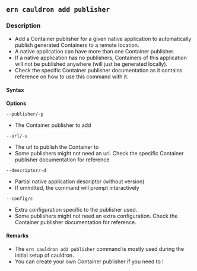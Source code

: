## `ern cauldron add publisher`

### Description

* Add a Container publisher for a given native application to automatically publish generated Containers to a remote location.
* A native application can have more than one Container publisher.
* If a native application has no publishers, Containers of this application will not be published anywhere (will just be generated locally).
* Check the specific Container publisher documentation as it contains reference on how to use this command with it.

#### Syntax

**Options**

`--publisher/-p`

* The Container publisher to add

`--url/-u`

* The url to publish the Container to 
* Some publishers might not need an url. Check the specific Container publisher documentation for reference

`--descriptor/-d`

* Partial native application descriptor (without version)
* If ommitted, the command will prompt interactively

`--config/c`

* Extra configuration specific to the publisher used.
* Some publishers might not need an extra configuration. Check the Container publisher documentation for reference.

#### Remarks

* The `ern cauldron add publisher` command is mostly used during the initial setup of cauldron.
* You can create your own Container publisher if you need to !

